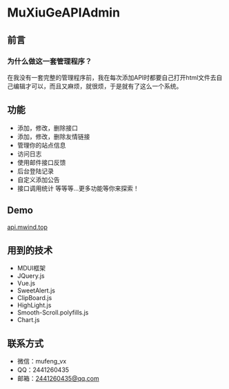 # MuXiuGeAPIAdmin
## 前言
### 为什么做这一套管理程序？
在我没有一套完整的管理程序前，我在每次添加API时都要自己打开html文件去自己编辑才可以，而且又麻烦，就很烦，于是就有了这么一个系统。

## 功能
+ 添加，修改，删除接口
+ 添加，修改，删除友情链接
+ 管理你的站点信息
+ 访问日志
+ 使用邮件接口反馈
+ 后台登陆记录
+ 自定义添加公告
+ 接口调用统计
等等等...更多功能等你来探索！

## Demo 
[api.mwind.top](https://api.mwind.top)

## 用到的技术
+ MDUI框架
+ JQuery.js
+ Vue.js
+ SweetAlert.js
+ ClipBoard.js
+ HighLight.js
+ Smooth-Scroll.polyfills.js
+ Chart.js

## 联系方式
+ 微信：mufeng_vx
+ QQ：2441260435
+ 邮箱：2441260435@qq.com
